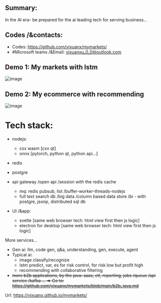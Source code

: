 
## Summary:
In the AI era- be prepared for the ai leading tech for serving business...


## Codes /&contacts:
* Codes: https://github.com/yixuanx/mymarkets/
* #Microsoft teams /&Email: yixuanxu_0_0@outlook.com


## Demo 1: My markets with lstm
<img alt="image" src="https://github.com/user-attachments/assets/31e41ff1-087d-4b11-a1c8-4eea0ae3b29d" />



## Demo 2: My ecommerce with recommending
<img alt="image" src="https://github.com/user-attachments/assets/0c803cd1-3d5c-40fe-b2d6-69625de64e2d" />




# Tech stack:
  * nodejs:
    * cxx wasm [cxx qt]
    * onnx [pytorch, python qt, python api...]
  
  * redis
  * postgre
  * api gateway /open api /session with the redis cache
    * mq: redis pubsub, list  /buffer-worker-threads-nodejs
    * full text search db /big data /column based data store /bi  - with postgre, jsonp, distributed sql db
  
  * UI /&app:
    * svelte [same web browser tech: html view first then js logic]
    * electron for desktop [same web browser tech: html view first then js logic]


More services...
- Gen ai: llm, code gen, q&a, understanding, gen, execute, agent 
- Typical ai:
  - image classify/recognize
  - lstm predict, var, es for risk control, for risk low but profit high
  - recommending with collaborative filtering
- ~~more b2b applications, by the java:  saas, etl, reporting, jobs /queue /api service /kafka ... => Go to: https://github.com/yixuanx/mymarkets/blob/main/b2b_java.md~~


Url:  https://yixuanx.github.io/mymarkets/
